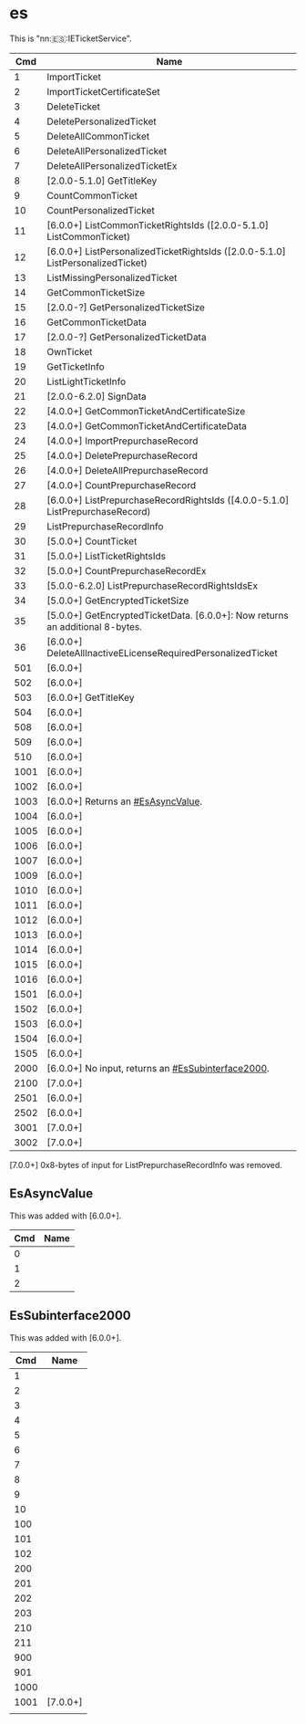 # es

This is
"nn::es::IETicketService".

| Cmd  | Name                                                                                    |
| ---- | --------------------------------------------------------------------------------------- |
| 1    | ImportTicket                                                                            |
| 2    | ImportTicketCertificateSet                                                              |
| 3    | DeleteTicket                                                                            |
| 4    | DeletePersonalizedTicket                                                                |
| 5    | DeleteAllCommonTicket                                                                   |
| 6    | DeleteAllPersonalizedTicket                                                             |
| 7    | DeleteAllPersonalizedTicketEx                                                           |
| 8    | \[2.0.0-5.1.0\] GetTitleKey                                                             |
| 9    | CountCommonTicket                                                                       |
| 10   | CountPersonalizedTicket                                                                 |
| 11   | \[6.0.0+\] ListCommonTicketRightsIds (\[2.0.0-5.1.0\] ListCommonTicket)                 |
| 12   | \[6.0.0+\] ListPersonalizedTicketRightsIds (\[2.0.0-5.1.0\] ListPersonalizedTicket)     |
| 13   | ListMissingPersonalizedTicket                                                           |
| 14   | GetCommonTicketSize                                                                     |
| 15   | \[2.0.0-?\] GetPersonalizedTicketSize                                                   |
| 16   | GetCommonTicketData                                                                     |
| 17   | \[2.0.0-?\] GetPersonalizedTicketData                                                   |
| 18   | OwnTicket                                                                               |
| 19   | GetTicketInfo                                                                           |
| 20   | ListLightTicketInfo                                                                     |
| 21   | \[2.0.0-6.2.0\] SignData                                                                |
| 22   | \[4.0.0+\] GetCommonTicketAndCertificateSize                                            |
| 23   | \[4.0.0+\] GetCommonTicketAndCertificateData                                            |
| 24   | \[4.0.0+\] ImportPrepurchaseRecord                                                      |
| 25   | \[4.0.0+\] DeletePrepurchaseRecord                                                      |
| 26   | \[4.0.0+\] DeleteAllPrepurchaseRecord                                                   |
| 27   | \[4.0.0+\] CountPrepurchaseRecord                                                       |
| 28   | \[6.0.0+\] ListPrepurchaseRecordRightsIds (\[4.0.0-5.1.0\] ListPrepurchaseRecord)       |
| 29   | ListPrepurchaseRecordInfo                                                               |
| 30   | \[5.0.0+\] CountTicket                                                                  |
| 31   | \[5.0.0+\] ListTicketRightsIds                                                          |
| 32   | \[5.0.0+\] CountPrepurchaseRecordEx                                                     |
| 33   | \[5.0.0-6.2.0\] ListPrepurchaseRecordRightsIdsEx                                        |
| 34   | \[5.0.0+\] GetEncryptedTicketSize                                                       |
| 35   | \[5.0.0+\] GetEncryptedTicketData. \[6.0.0+\]: Now returns an additional 8-bytes.       |
| 36   | \[6.0.0+\] DeleteAllInactiveELicenseRequiredPersonalizedTicket                          |
| 501  | \[6.0.0+\]                                                                              |
| 502  | \[6.0.0+\]                                                                              |
| 503  | \[6.0.0+\] GetTitleKey                                                                  |
| 504  | \[6.0.0+\]                                                                              |
| 508  | \[6.0.0+\]                                                                              |
| 509  | \[6.0.0+\]                                                                              |
| 510  | \[6.0.0+\]                                                                              |
| 1001 | \[6.0.0+\]                                                                              |
| 1002 | \[6.0.0+\]                                                                              |
| 1003 | \[6.0.0+\] Returns an [\#EsAsyncValue](#EsAsyncValue "wikilink").                       |
| 1004 | \[6.0.0+\]                                                                              |
| 1005 | \[6.0.0+\]                                                                              |
| 1006 | \[6.0.0+\]                                                                              |
| 1007 | \[6.0.0+\]                                                                              |
| 1009 | \[6.0.0+\]                                                                              |
| 1010 | \[6.0.0+\]                                                                              |
| 1011 | \[6.0.0+\]                                                                              |
| 1012 | \[6.0.0+\]                                                                              |
| 1013 | \[6.0.0+\]                                                                              |
| 1014 | \[6.0.0+\]                                                                              |
| 1015 | \[6.0.0+\]                                                                              |
| 1016 | \[6.0.0+\]                                                                              |
| 1501 | \[6.0.0+\]                                                                              |
| 1502 | \[6.0.0+\]                                                                              |
| 1503 | \[6.0.0+\]                                                                              |
| 1504 | \[6.0.0+\]                                                                              |
| 1505 | \[6.0.0+\]                                                                              |
| 2000 | \[6.0.0+\] No input, returns an [\#EsSubinterface2000](#EsSubinterface2000 "wikilink"). |
| 2100 | \[7.0.0+\]                                                                              |
| 2501 | \[6.0.0+\]                                                                              |
| 2502 | \[6.0.0+\]                                                                              |
| 3001 | \[7.0.0+\]                                                                              |
| 3002 | \[7.0.0+\]                                                                              |

\[7.0.0+\] 0x8-bytes of input for ListPrepurchaseRecordInfo was removed.

## EsAsyncValue

This was added with \[6.0.0+\].

| Cmd | Name |
| --- | ---- |
| 0   |      |
| 1   |      |
| 2   |      |

## EsSubinterface2000

This was added with \[6.0.0+\].

| Cmd  | Name       |
| ---- | ---------- |
| 1    |            |
| 2    |            |
| 3    |            |
| 4    |            |
| 5    |            |
| 6    |            |
| 7    |            |
| 8    |            |
| 9    |            |
| 10   |            |
| 100  |            |
| 101  |            |
| 102  |            |
| 200  |            |
| 201  |            |
| 202  |            |
| 203  |            |
| 210  |            |
| 211  |            |
| 900  |            |
| 901  |            |
| 1000 |            |
| 1001 | \[7.0.0+\] |
|      |            |
